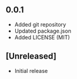 ## 0.0.1
- Added git repository
- Updated package.json
- Added LICENSE (MIT)

## [Unreleased]
- Initial release
